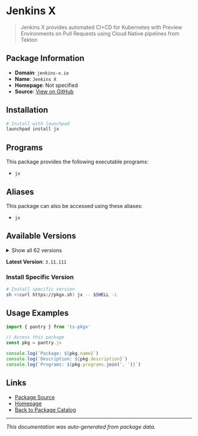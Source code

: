 # Jenkins X

> Jenkins X provides automated CI+CD for Kubernetes with Preview Environments on Pull Requests using Cloud Native pipelines from Tekton

## Package Information

- **Domain**: `jenkins-x.io`
- **Name**: `Jenkins X`
- **Homepage**: Not specified
- **Source**: [View on GitHub](https://github.com/pkgxdev/pantry/tree/main/projects/jenkins-x.io/package.yml)

## Installation

```bash
# Install with launchpad
launchpad install jx
```

## Programs

This package provides the following executable programs:

- `jx`

## Aliases

This package can also be accessed using these aliases:

- `jx`

## Available Versions

<details>
<summary>Show all 62 versions</summary>

- `3.11.111`, `3.11.108`, `3.11.107`, `3.11.105`, `3.11.92`
- `3.11.90`, `3.11.87`, `3.11.81`, `3.11.78`, `3.11.77`
- `3.11.76`, `3.11.75`, `3.11.74`, `3.11.71`, `3.11.70`
- `3.11.69`, `3.11.66`, `3.11.65`, `3.11.63`, `3.11.56`
- `3.11.52`, `3.11.49`, `3.11.48`, `3.11.45`, `3.11.44`
- `3.11.41`, `3.11.39`, `3.11.38`, `3.11.27`, `3.11.26`
- `3.11.25`, `3.11.24`, `3.11.21`, `3.11.17`, `3.11.14`
- `3.11.11`, `3.11.10`, `3.11.8`, `3.11.7`, `3.11.5`
- `3.11.4`, `3.11.2`, `3.11.1`, `3.11.0`, `3.10.182`
- `3.10.181`, `3.10.180`, `3.10.178`, `3.10.177`, `3.10.176`
- `3.10.172`, `3.10.170`, `3.10.169`, `3.10.167`, `3.10.166`
- `3.10.161`, `3.10.160`, `3.10.158`, `3.10.157`, `3.10.156`
- `3.10.155`, `3.10.154`

</details>

**Latest Version**: `3.11.111`

### Install Specific Version

```bash
# Install specific version
sh <(curl https://pkgx.sh) jx -- $SHELL -i
```

## Usage Examples

```typescript
import { pantry } from 'ts-pkgx'

// Access this package
const pkg = pantry.jx

console.log(`Package: ${pkg.name}`)
console.log(`Description: ${pkg.description}`)
console.log(`Programs: ${pkg.programs.join(', ')}`)
```

## Links

- [Package Source](https://github.com/pkgxdev/pantry/tree/main/projects/jenkins-x.io/package.yml)
- [Homepage](#)
- [Back to Package Catalog](../../package-catalog.md)

---

*This documentation was auto-generated from package data.*

